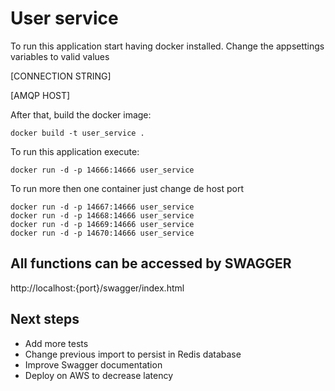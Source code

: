 # User service

To run this application start having docker installed.
Change the appsettings variables to valid values

[CONNECTION STRING]

[AMQP HOST]

After that, build the docker image:

```shell
docker build -t user_service .
```

To run this application execute:

```shell
docker run -d -p 14666:14666 user_service
```

To run more then one container just change de host port

```shell
docker run -d -p 14667:14666 user_service
docker run -d -p 14668:14666 user_service
docker run -d -p 14669:14666 user_service
docker run -d -p 14670:14666 user_service
```

## All functions can be accessed by **SWAGGER**

http://localhost:{port}/swagger/index.html

## Next steps

* Add more tests
* Change previous import to persist in Redis database
* Improve Swagger documentation 
* Deploy on AWS to decrease latency